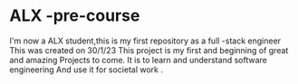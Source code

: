 # ALX -pre-course 
I'm now a ALX student,this is my first repository as a full -stack engineer
This was created on 30/1/23
This project is my first and beginning of great and amazing 
Projects to come.
It is to learn and understand software engineering 
And use it for societal work .

